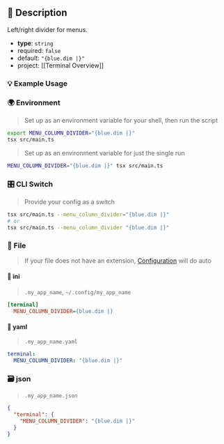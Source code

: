 ## 📜 Description

Left/right divider for menus.

- **type**: `string`
- required: `false`
- default: `"{blue.dim |}"`
- project: [[Terminal Overview]]

### 💡 Example Usage

### 🌍 Environment

> Set up as an environment variable for your shell, then run the script
```bash
export MENU_COLUMN_DIVIDER="{blue.dim |}"
tsx src/main.ts
```
> Set up as an environment variable for just the single run

```bash
MENU_COLUMN_DIVIDER="{blue.dim |}" tsx src/main.ts
```
### 🎛️ CLI Switch

> Provide your config as a switch
```bash
tsx src/main.ts --menu_column_divider="{blue.dim |}"
# or
tsx src/main.ts --menu_column_divider "{blue.dim |}"
```
### 📁 File
>  If your file does not have an extension, [Configuration](/core/configuration) will do auto
#### 📘 ini

> `.my_app_name`, `~/.config/my_app_name`

```ini
[terminal]
  MENU_COLUMN_DIVIDER={blue.dim |}
```
#### 📄 yaml

> `.my_app_name.yaml`

```yaml
terminal:
  MENU_COLUMN_DIVIDER: "{blue.dim |}"
```
### 🗃️ json

> `.my_app_name.json`

```json
{
  "terminal": {
    "MENU_COLUMN_DIVIDER": "{blue.dim |}"
  }
}
```
